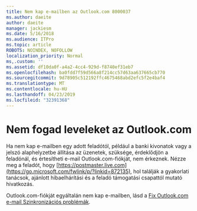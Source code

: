 ```yaml
---
title: Nem kap e-mailben az Outlook.com 8000037
ms.author: daeite
author: daeite
manager: jackiesm
ms.date: 5/16/2018
ms.audience: ITPro
ms.topic: article
ROBOTS: NOINDEX, NOFOLLOW
localization_priority: Normal
ms,.custom: ''
ms.assetid: df10da0f-a4a2-4cc4-929d-f8740ef31eb7
ms.openlocfilehash: ba0fdd7f59d566a8f214cc57d63aa637665cb770
ms.sourcegitcommit: 9d78905c512192ffc4675468abd2efc5f2e4baf4
ms.translationtype: MT
ms.contentlocale: hu-HU
ms.lasthandoff: 04/23/2019
ms.locfileid: "32391368"
---
```

# <a name="not-receiving-mail-in-outlookcom"></a>Nem fogad leveleket az Outlook.com

Ha nem kap e-mailben egy adott feladótól, például a banki kivonatok vagy a jelszó alaphelyzetbe állítása az üzenetek, szüksége, érdeklődjön a feladónál, és értesítheti e-mail Outlook.com-fiókját, nem érkeznek. Nézze meg a feladót, hogy [https://postmaster.live.com](https://go.microsoft.com/fwlink/p/?linkid=872135), hol találják a gyakorlati tanácsok, ajánlott hibaelhárítási és a feladó támogatási csapattól mutató hivatkozás.
  
Outlook.com-fiókját egyáltalán nem kap e-mailben, lásd a [Fix Outlook.com e-mail Szinkronizációs problémák](https://go.microsoft.com/fwlink/p/?linkid=874363).
  

